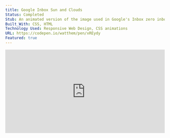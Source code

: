 ```yaml
---
title: Google Inbox Sun and Clouds
Status: Completed
Stub: An animated version of the image used in Google's Inbox zero inbox layout.
Built_With: CSS, HTML
Technology Used: Responsive Web Design, CSS animations
URL: https://codepen.io/watthem/pen/xREydy
Featured: true
---
```

<iframe height="265" style="width: 100%;" scrolling="no" title="Google Inbox Sun and Clouds" src="https://codepen.io/watthem/embed/xREydy?height=265&theme-id=dark&default-tab=result" frameborder="no" allowtransparency="true" allowfullscreen="true">
  See the Pen <a href='https://codepen.io/watthem/pen/xREydy'>Google Inbox Sun and Clouds</a> by Matthew Hendricks
  (<a href='https://codepen.io/watthem'>@watthem</a>) on <a href='https://codepen.io'>CodePen</a>.
</iframe>